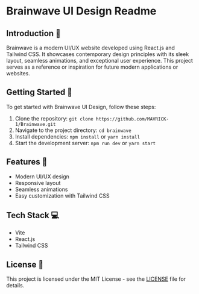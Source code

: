 # Brainwave UI Design Readme

## Introduction 🤖

Brainwave is a modern UI/UX website developed using React.js and Tailwind CSS. It showcases contemporary design principles with its sleek layout, seamless animations, and exceptional user experience. This project serves as a reference or inspiration for future modern applications or websites.

## Getting Started 🚀

To get started with Brainwave UI Design, follow these steps:

1. Clone the repository: ```git clone https://github.com/MAVRICK-1/Brainwave.git```
2. Navigate to the project directory: ```cd brainwave```
3. Install dependencies: ```npm install``` or ```yarn install```
4. Start the development server: ```npm run dev``` or ```yarn start```

## Features 🌟

- Modern UI/UX design
- Responsive layout
- Seamless animations
- Easy customization with Tailwind CSS

## Tech Stack 💻

- Vite
- React.js
- Tailwind CSS

## License 📄

This project is licensed under the MIT License - see the [LICENSE](LICENSE) file for details.